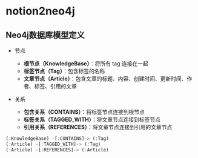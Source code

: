 # notion2neo4j

## Neo4j数据库模型定义

* 节点

    - **根节点（KnowledgeBase）**：将所有 tag 连接在一起
    - **标签节点（Tag）**：包含标签的名称
    - **文章节点（Article）**：包含文章的标题、内容、创建时间、更新时间、作者、标签、引用的文章

* 关系

    - **包含关系（CONTAINS）**：将标签节点连接到根节点
    - **标签关系（TAGGED_WITH）**：将文章节点连接到标签节点
    - **引用关系（REFERENCES）**：将文章节点连接到引用的文章节点


```js
(:KnowledgeBase) -[:CONTAINS]-> (:Tag)
(:Article) -[:TAGGED_WITH]-> (:Tag)
(:Article) -[:REFERENCES]-> (:Article)
```

